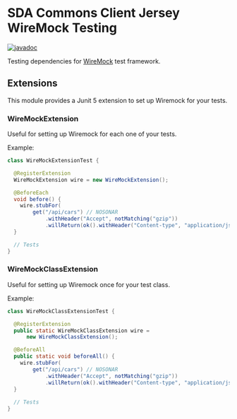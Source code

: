 # SDA Commons Client Jersey WireMock Testing

[![javadoc](https://javadoc.io/badge2/org.sdase.commons/sda-commons-client-jersey-wiremock-testing/javadoc.svg)](https://javadoc.io/doc/org.sdase.commons/sda-commons-client-jersey-wiremock-testing)

Testing dependencies for [WireMock](https://wiremock.org) test framework.

## Extensions

This module provides a Junit 5 extension to set up Wiremock for your tests.

### WireMockExtension

Useful for setting up Wiremock for each one of your tests.

Example:
```java
class WireMockExtensionTest {

  @RegisterExtension
  WireMockExtension wire = new WireMockExtension();

  @BeforeEach
  void before() {
    wire.stubFor(
        get("/api/cars") // NOSONAR
            .withHeader("Accept", notMatching("gzip"))
            .willReturn(ok().withHeader("Content-type", "application/json").withBody("[]")));
  }

  // Tests
}
```

### WireMockClassExtension

Useful for setting up Wiremock once for your test class.

Example:
```java
class WireMockClassExtensionTest {

  @RegisterExtension
  public static WireMockClassExtension wire =
      new WireMockClassExtension();

  @BeforeAll
  public static void beforeAll() {
    wire.stubFor(
        get("/api/cars") // NOSONAR
            .withHeader("Accept", notMatching("gzip"))
            .willReturn(ok().withHeader("Content-type", "application/json").withBody("[]")));
  }
  
  // Tests
}
```